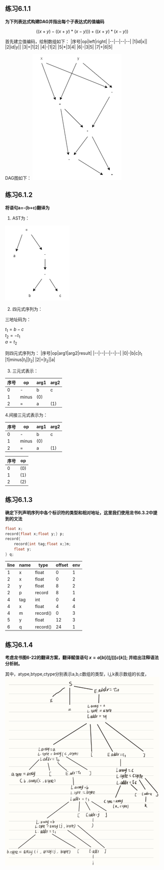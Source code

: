 ## 练习6.1.1 
**为下列表达式构建DAG并指出每个子表达式的值编码**

$$((x+y)-((x+y)*(x-y)))+((x+y)*(x-y))$$

首先建立值编码，绘制数组如下：
|序号|op|left|right|
|--|--|--|--|
|1|id|x||
|2|id|y||
|3|+|1|2|
|4|-|1|2|
|5|*|3|4|
|6|-|3|5|
|7|+|6|5|

DAG图如下：
![example1](../pics/homework10_1.png)


## 练习6.1.2
**将语句a=-(b+c)翻译为**


1. AST为：

![example2](../pics/homework10_2.png)

2. 四元式序列为：

三地址码为：

$t_1 = b - c$  
$t_2 = -t_1$  
$a = t_2$

则四元式序列为：
|序号|op|arg1|arg2|result|
|--|--|--|--|--|
|0|-|b|c|$t_1$
|1|minus|$t_1$||$t_2$|
|2|=|$t_2$||a|

3. 三元式表示：

|序号|op|arg1|arg2|
|--|--|--|--|
|0|-|b|c||
|1|minus|(0)|
|2|=|a|(1)|  

4.间接三元式表示为：

|序号|op|arg1|arg2|
|--|--|--|--|
|0|-|b|c||
|1|minus|(0)|
|2|=|a|(1)|  

|序号|op|
|--|--|
|0|(0)|
|1|(1)|
|2|(2)|


## 练习6.1.3
**确定下列声明序列中各个标识符的类型和相对地址，这里我们使用龙书6.3.2中提到的文法**

```C
float x;
record{float x;float y;} p;
record{
    record{int tag;float x;}m;
    float y;
} q;
```

|line|name|type|offset|env|
|--|--|--|--|--|
|1|x|float|0|1|
|2|x|float|0|2|
|2|y|float|8|2|
|2|p|record|8|1|
|4|tag|int|0|4|
|4|x|float|4|4|
|4|m|record()|0|3|
|5|y|float|12|3|
|6|q|record()|24|1|





## 练习6.1.4
**考虑龙书图6-22的翻译方案，翻译赋值语句 $x=a[b[i][j]][c[k]];$ 并给出注释语法分析树。**

其中，atype,btype,ctype分别表示a,b,c数组的类型，i,j,k表示数组的长度，
![example3](../pics/homework10_3.png)